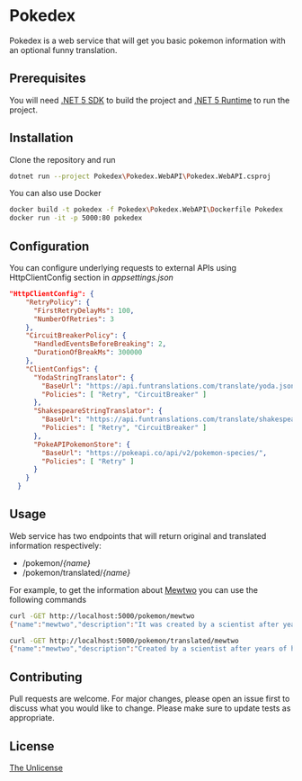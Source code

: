 # Pokedex

Pokedex is a web service that will get you basic pokemon information with an optional funny translation.

## Prerequisites

You will need [.NET 5 SDK](https://dotnet.microsoft.com/download/dotnet/5.0) to build the project and [.NET 5 Runtime](https://dotnet.microsoft.com/download/dotnet/5.0) to run the project.

## Installation

Clone the repository and run

```bash
dotnet run --project Pokedex\Pokedex.WebAPI\Pokedex.WebAPI.csproj
```

You can also use Docker

```bash
docker build -t pokedex -f Pokedex\Pokedex.WebAPI\Dockerfile Pokedex
docker run -it -p 5000:80 pokedex
```

## Configuration
You can configure underlying requests to external APIs using HttpClientConfig section in _appsettings.json_

```json
"HttpClientConfig": {
    "RetryPolicy": {
      "FirstRetryDelayMs": 100,
      "NumberOfRetries": 3
    },
    "CircuitBreakerPolicy": {
      "HandledEventsBeforeBreaking": 2,
      "DurationOfBreakMs": 300000
    },
    "ClientConfigs": {
      "YodaStringTranslator": {
        "BaseUrl": "https://api.funtranslations.com/translate/yoda.json?text=",
        "Policies": [ "Retry", "CircuitBreaker" ]
      },
      "ShakespeareStringTranslator": {
        "BaseUrl": "https://api.funtranslations.com/translate/shakespeare.json?text=",
        "Policies": [ "Retry", "CircuitBreaker" ]
      },
      "PokeAPIPokemonStore": {
        "BaseUrl": "https://pokeapi.co/api/v2/pokemon-species/",
        "Policies": [ "Retry" ]
      }
    }
  }
```

## Usage

Web service has two endpoints that will return original and translated information respectively:

* /pokemon/_{name}_
* /pokemon/translated/_{name}_

For example, to get the information about [Mewtwo](https://www.pokemon.com/ru/pokedex/mewtwo) you can use the following commands

```bash
curl -GET http://localhost:5000/pokemon/mewtwo
{"name":"mewtwo","description":"It was created by a scientist after years of horrific gene splicing and DNA engineering experiments.","habitat":"rare","isLegendary":true}

curl -GET http://localhost:5000/pokemon/translated/mewtwo
{"name":"mewtwo","description":"Created by a scientist after years of horrific gene splicing and dna engineering experiments,  it was.","habitat":"rare","isLegendary":true}
```

## Contributing

Pull requests are welcome. For major changes, please open an issue first to discuss what you would like to change.
Please make sure to update tests as appropriate.

## License

[The Unlicense](https://choosealicense.com/licenses/unlicense/)